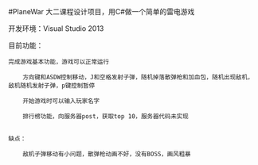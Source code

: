 #PlaneWar
大二课程设计项目，用C#做一个简单的雷电游戏

开发环境：Visual Studio 2013 

目前功能：
	
	完成游戏基本功能，游戏可以正常运行

		方向键和ASDW控制移动，J和空格发射子弹，随机掉落散弹枪和加血包，随机出现敌机，敌机随机发射子弹，p键控制暂停

		开始游戏时可以输入玩家名字

		排行榜功能，向服务器post，获取top 10，服务器代码未实现


	缺点：

		敌机子弹移动有小问题，散弹枪动画不好，没有BOSS，画风粗暴
